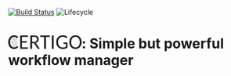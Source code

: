 <!-- README.md is generated from README.Rmd. Please edit that file -->

[![Build
Status](https://api.travis-ci.org/komparo/certigo.svg)](https://travis-ci.org/komparo/certigo)
![Lifecycle](https://img.shields.io/badge/lifecycle-experimental-orange.svg)

# <a href = "man/figures/logo.svg"><img src="man/figures/logo.png" align="left" width=150/></a> : Simple but powerful workflow manager